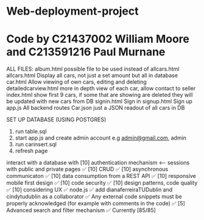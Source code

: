 # Web-deployment-project
# Code by C21437002 William Moore and C213591216 Paul Murnane

ALL FILES:
album.html
possible file to be used instead of allcars.html
allcars.html
Display all cars, not just a set amount but all in database
car.html
Allow viewing of own cars, editing and deleting
detailedcarview.html
more in depth view of each car, allow contact to seller
index.html
show first 9 cars, if some that are showing are deleted they will be updated with new cars from DB
signin.html
Sign in
signup.html
Sign up
app.js
All backend routes
Car.json
just a JSON readout of all cars in DB


SET UP DATABASE (USING POSTGRES)
1. run table.sql
2. start app.js and create admin account e.g admin@gmail.com, admin
3. run carinsert.sql
4. refresh page


interact with a database with
[10] authentication mechanism <-- sessions with public and private pages ✅
[10] CRUD ✅
[10] asynchronous communicaton ✅
[10] data consumption from a REST API ✅
[10] responsive mobile first design ✅
[10] code security ✅
[10] design patterns, code quality ✅
[10] considering UX ✅
node.js ✅
add dianaferreiraTUDublin and cindytudublin as a collaborator ✅
Any external code snippets must be properly acknowledged (for example with comments in the code) ✅
[5] Advanced search and filter mechanism ✅
Currently [85/85]

